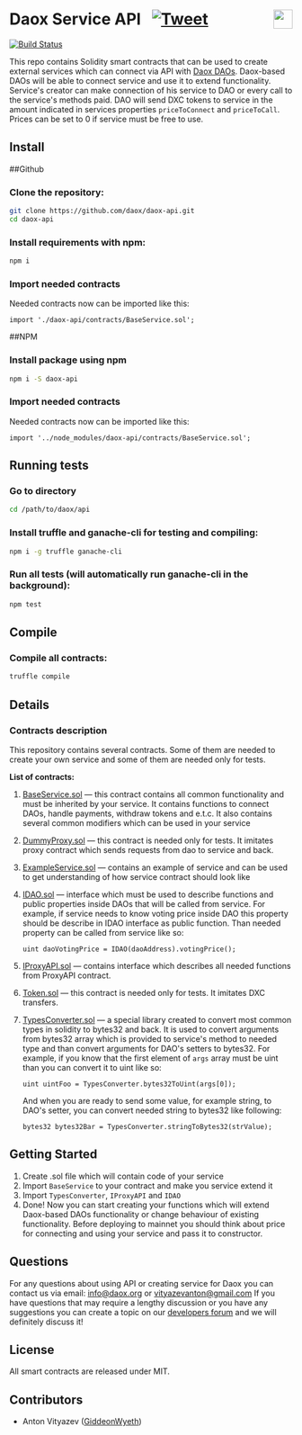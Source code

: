# Daox Service API &nbsp; [![Tweet](https://img.shields.io/twitter/url/http/shields.io.svg?style=social)](https://twitter.com/intent/tweet?text=Daox%20is%20a%20solution%20that%20lets%20startups%20and%20investors%20form%20decentralized%20autonomous%20organizations%20on%20Ethereum%20blockchain&url=https://daox.org&hashtags=blockchain,ethereum,dapps,dao,investment) <img align="right" src="https://raw.githubusercontent.com/daox/daox-contracts/840ebd10400d1d81b6b324116f009d2154e07b07/assets/daox-logo_github%402x.png" height="34px" />

[![Build Status](https://travis-ci.org/daox/daox-api.svg?branch=master)](https://travis-ci.org/daox/daox-api)

This repo contains Solidity smart contracts that can be used to create external services which can connect via API with [Daox DAOs](https://github.com/daox/daox-contracts).
Daox-based DAOs will be able to connect service and use it to extend functionality. 
Service's creator can make connection of his service to DAO or every call to the service's methods paid. 
DAO will send DXC tokens to service in the amount indicated in services properties `priceToConnect` and `priceToCall`.
Prices can be set to 0 if service must be free to use.


Install
-------
##Github

### Clone the repository:
```bash
git clone https://github.com/daox/daox-api.git
cd daox-api
```

### Install requirements with npm:
```bash
npm i
```

### Import needed contracts
Needed contracts now can be imported like this:
```solidity
import './daox-api/contracts/BaseService.sol';
```

##NPM

### Install package using npm
```bash
npm i -S daox-api
```

### Import needed contracts
Needed contracts now can be imported like this:
```solidity
import '../node_modules/daox-api/contracts/BaseService.sol';
```

Running tests
-------------
### Go to directory

```bash 
cd /path/to/daox/api
```

### Install truffle and ganache-cli for testing and compiling:

```bash
npm i -g truffle ganache-cli
```

### Run all tests (will automatically run ganache-cli in the background):

```bash
npm test
```

Compile
-------
### Compile all contracts:

```bash
truffle compile
```

Details
-------
### Contracts description
This repository contains several contracts. Some of them are needed to create your own service and some of them are needed only for tests.

**List of contracts:**
1. [BaseService.sol](https://github.com/daox/daox-api/blob/master/contracts/BaseService.sol) — this contract contains all common functionality and must be inherited by your service. 
It contains functions to connect DAOs, handle payments, withdraw tokens and e.t.c.
It also contains several common modifiers which can be used in your service

2. [DummyProxy.sol](https://github.com/daox/daox-api/blob/master/contracts/DummyProxy.sol) — this contract is needed only for tests. It imitates proxy contract which sends requests from dao to service and back.

3. [ExampleService.sol](https://github.com/daox/daox-api/blob/master/contracts/ExampleService.sol) — contains an example of service and can be used to get understanding of how service contract should look like

4. [IDAO.sol](https://github.com/daox/daox-api/blob/master/contracts/ExampleService.sol) — interface which must be used to describe functions and public properties inside DAOs that will be called from service.
For example, if service needs to know voting price inside DAO this property should be describe in IDAO interface as public function.
Than needed property can be called from service like so:
    ```
    uint daoVotingPrice = IDAO(daoAddress).votingPrice();
    ```
5. [IProxyAPI.sol](https://github.com/daox/daox-api/blob/master/contracts/IProxyAPI.sol) — contains interface which describes all needed functions from ProxyAPI contract.

6. [Token.sol](https://github.com/daox/daox-api/blob/master/contracts/Token.sol) — this contract is needed only for tests. It imitates DXC transfers.

7. [TypesConverter.sol](https://github.com/daox/daox-api/blob/master/contracts/TypesConverter.sol) —  a special library created to convert most common types in solidity to bytes32 and back.
It is used to convert arguments from bytes32 array which is provided to service's method to needed type 
and than convert arguments for DAO's setters to bytes32. For example, if you know that the first element of `args` array must be uint than you can convert it to uint like so: 
    ```
    uint uintFoo = TypesConverter.bytes32ToUint(args[0]);
    ```
    And when you are ready to send some value, for example string, to DAO's setter, you can convert needed string to bytes32 like following:
    ```
    bytes32 bytes32Bar = TypesConverter.stringToBytes32(strValue);
    ```

Getting Started
---------------
1. Create .sol file which will contain code of your service
2. Import `BaseService` to your contract and make you service extend it
3. Import `TypesConverter`, `IProxyAPI` and `IDAO`
4. Done! Now you can start creating your functions which will extend Daox-based DAOs functionality or change behaviour of existing functionality.
Before deploying to mainnet you should think about price for connecting and using your service and pass it to constructor.

Questions
---------
For any questions about using API or creating service for Daox you can contact us via email: 
[info@daox.org](mailto:info@daox.org) or [vityazevanton@gmail.com](mailto:vityazevanton@gmail.com)
If you have questions that may require a lengthy discussion or you have any suggestions you can create a topic on our [developers forum](https://research.daox.org)
and we will definitely discuss it!


License
-------
 All smart contracts are released under MIT.

Contributors
------------
- Anton Vityazev ([GiddeonWyeth](https://github.com/GiddeonWyeth))
